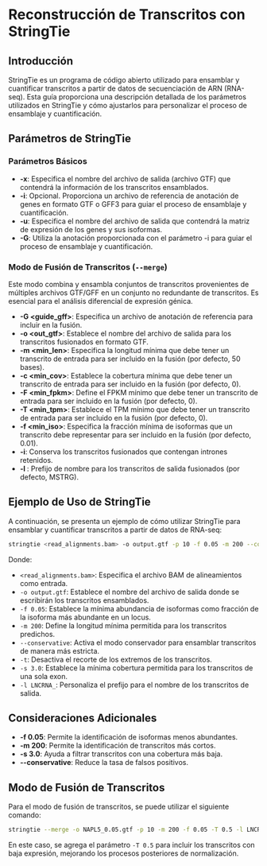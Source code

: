 # Reconstrucción de Transcritos con StringTie

## Introducción

StringTie es un programa de código abierto utilizado para ensamblar y cuantificar transcritos a partir de datos de secuenciación de ARN (RNA-seq). Esta guía proporciona una descripción detallada de los parámetros utilizados en StringTie y cómo ajustarlos para personalizar el proceso de ensamblaje y cuantificación.

## Parámetros de StringTie

### Parámetros Básicos

- **-x**: Especifica el nombre del archivo de salida (archivo GTF) que contendrá la información de los transcritos ensamblados.
- **-i**: Opcional. Proporciona un archivo de referencia de anotación de genes en formato GTF o GFF3 para guiar el proceso de ensamblaje y cuantificación.
- **-u**: Especifica el nombre del archivo de salida que contendrá la matriz de expresión de los genes y sus isoformas.
- **-G**: Utiliza la anotación proporcionada con el parámetro -i para guiar el proceso de ensamblaje y cuantificación.

### Modo de Fusión de Transcritos (`--merge`)

Este modo combina y ensambla conjuntos de transcritos provenientes de múltiples archivos GTF/GFF en un conjunto no redundante de transcritos. Es esencial para el análisis diferencial de expresión génica.

- **-G <guide_gff>**: Especifica un archivo de anotación de referencia para incluir en la fusión.
- **-o <out_gtf>**: Establece el nombre del archivo de salida para los transcritos fusionados en formato GTF.
- **-m <min_len>**: Especifica la longitud mínima que debe tener un transcrito de entrada para ser incluido en la fusión (por defecto, 50 bases).
- **-c <min_cov>**: Establece la cobertura mínima que debe tener un transcrito de entrada para ser incluido en la fusión (por defecto, 0).
- **-F <min_fpkm>**: Define el FPKM mínimo que debe tener un transcrito de entrada para ser incluido en la fusión (por defecto, 0).
- **-T <min_tpm>**: Establece el TPM mínimo que debe tener un transcrito de entrada para ser incluido en la fusión (por defecto, 0).
- **-f <min_iso>**: Especifica la fracción mínima de isoformas que un transcrito debe representar para ser incluido en la fusión (por defecto, 0.01).
- **-i**: Conserva los transcritos fusionados que contengan intrones retenidos.
- **-l <label>**: Prefijo de nombre para los transcritos de salida fusionados (por defecto, MSTRG).

## Ejemplo de Uso de StringTie

A continuación, se presenta un ejemplo de cómo utilizar StringTie para ensamblar y cuantificar transcritos a partir de datos de RNA-seq:

```bash
stringtie <read_alignments.bam> -o output.gtf -p 10 -f 0.05 -m 200 --conservative -t -s 3.0 -l LNCRNA_
```

Donde:
- `<read_alignments.bam>`: Especifica el archivo BAM de alineamientos como entrada.
- `-o output.gtf`: Establece el nombre del archivo de salida donde se escribirán los transcritos ensamblados.
- `-f 0.05`: Establece la mínima abundancia de isoformas como fracción de la isoforma más abundante en un locus.
- `-m 200`: Define la longitud mínima permitida para los transcritos predichos.
- `--conservative`: Activa el modo conservador para ensamblar transcritos de manera más estricta.
- `-t`: Desactiva el recorte de los extremos de los transcritos.
- `-s 3.0`: Establece la mínima cobertura permitida para los transcritos de una sola exon.
- `-l LNCRNA_`: Personaliza el prefijo para el nombre de los transcritos de salida.

## Consideraciones Adicionales

- **-f 0.05**: Permite la identificación de isoformas menos abundantes.
- **-m 200**: Permite la identificación de transcritos más cortos.
- **-s 3.0**: Ayuda a filtrar transcritos con una cobertura más baja.
- **--conservative**: Reduce la tasa de falsos positivos.

## Modo de Fusión de Transcritos

Para el modo de fusión de transcritos, se puede utilizar el siguiente comando:

```bash
stringtie --merge -o NAPL5_0.05.gtf -p 10 -m 200 -f 0.05 -T 0.5 -l LNCRNA_ SRR14404330.gtf SRR14404331.gtf SRR14404332.gtf SRR14404333.gtf SRR14404334.gtf SRR14404335.gtf
```

En este caso, se agrega el parámetro `-T 0.5` para incluir los transcritos con baja expresión, mejorando los procesos posteriores de normalización.
